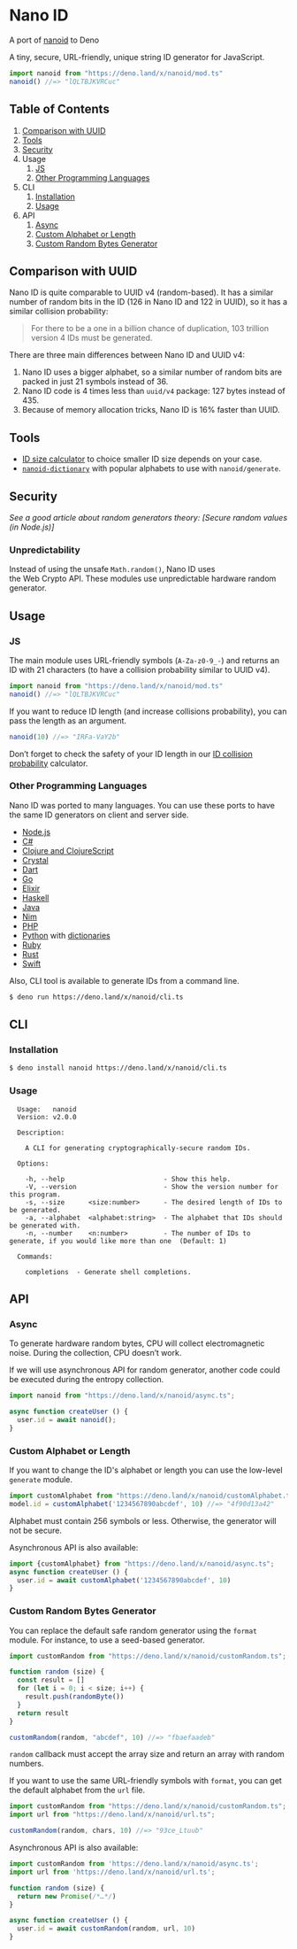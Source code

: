 # Nano ID
A port of [nanoid] to Deno

A tiny, secure, URL-friendly, unique string ID generator for JavaScript.

```js
import nanoid from "https://deno.land/x/nanoid/mod.ts"
nanoid() //=> "lQLTBJKVRCuc"
```

## Table of Contents

1. [Comparison with UUID](#comparison-with-uuid)
4. [Tools](#tools)
3. [Security](#security)
6. Usage
   1. [JS](#js)
   2. [Other Programming Languages](#other-programming-languages)
5. CLI
   1. [Installation](#installation)
   2. [Usage](#usage-1)
7. API
   1. [Async](#async)
   3. [Custom Alphabet or Length](#custom-alphabet-or-length)
   4. [Custom Random Bytes Generator](#custom-random-bytes-generator)


## Comparison with UUID

Nano ID is quite comparable to UUID v4 (random-based).
It has a similar number of random bits in the ID
(126 in Nano ID and 122 in UUID), so it has a similar collision probability:

> For there to be a one in a billion chance of duplication,
> 103 trillion version 4 IDs must be generated.

There are three main differences between Nano ID and UUID v4:

1. Nano ID uses a bigger alphabet, so a similar number of random bits
   are packed in just 21 symbols instead of 36.
2. Nano ID code is 4 times less than `uuid/v4` package:
   127 bytes instead of 435.
3. Because of memory allocation tricks, Nano ID is 16% faster than UUID.

## Tools

* [ID size calculator] to choice smaller ID size depends on your case.
* [`nanoid-dictionary`] with popular alphabets to use with `nanoid/generate`.

[`nanoid-dictionary`]: https://github.com/CyberAP/nanoid-dictionary
[ID size calculator]:  https://zelark.github.io/nano-id-cc/


## Security

*See a good article about random generators theory:
[Secure random values (in Node.js)]*


### Unpredictability

Instead of using the unsafe `Math.random()`, Nano ID uses the Web Crypto API. These modules use unpredictable
hardware random generator.

## Usage

### JS

The main module uses URL-friendly symbols (`A-Za-z0-9_-`) and returns an ID
with 21 characters (to have a collision probability similar to UUID v4).

```js
import nanoid from "https://deno.land/x/nanoid/mod.ts"
nanoid() //=> "lQLTBJKVRCuc"
```

If you want to reduce ID length (and increase collisions probability),
you can pass the length as an argument.

```js
nanoid(10) //=> "IRFa-VaY2b"
```

Don’t forget to check the safety of your ID length
in our [ID collision probability] calculator.

[ID collision probability]: https://zelark.github.io/nano-id-cc/
[nanoid]: https://github.com/ai/nanoid


### Other Programming Languages

Nano ID was ported to many languages. You can use these ports to have the same
ID generators on client and server side.

* [Node.js](https://github.com/ai/nanoid)
* [C#](https://github.com/codeyu/nanoid-net)
* [Clojure and ClojureScript](https://github.com/zelark/nano-id)
* [Crystal](https://github.com/mamantoha/nanoid.cr)
* [Dart](https://github.com/pd4d10/nanoid-dart)
* [Go](https://github.com/matoous/go-nanoid)
* [Elixir](https://github.com/railsmechanic/nanoid)
* [Haskell](https://github.com/4e6/nanoid-hs)
* [Java](https://github.com/aventrix/jnanoid)
* [Nim](https://github.com/icyphox/nanoid.nim)
* [PHP](https://github.com/hidehalo/nanoid-php)
* [Python](https://github.com/puyuan/py-nanoid) with [dictionaries](https://pypi.org/project/nanoid-dictionary)
* [Ruby](https://github.com/radeno/nanoid.rb)
* [Rust](https://github.com/nikolay-govorov/nanoid)
* [Swift](https://github.com/antiflasher/NanoID)

Also, CLI tool is available to generate IDs from a command line.

```sh
$ deno run https://deno.land/x/nanoid/cli.ts
```

## CLI

### Installation

```sh
$ deno install nanoid https://deno.land/x/nanoid/cli.ts
```

### Usage

```
  Usage:   nanoid
  Version: v2.0.0

  Description:

    A CLI for generating cryptographically-secure random IDs.

  Options:

    -h, --help                         - Show this help.                                                             
    -V, --version                      - Show the version number for this program.                                   
    -s, --size      <size:number>      - The desired length of IDs to be generated.                                  
    -a, --alphabet  <alphabet:string>  - The alphabet that IDs should be generated with.                             
    -n, --number    <n:number>         - The number of IDs to generate, if you would like more than one  (Default: 1)

  Commands:

    completions  - Generate shell completions.
```

## API

### Async

To generate hardware random bytes, CPU will collect electromagnetic noise.
During the collection, CPU doesn’t work.

If we will use asynchronous API for random generator,
another code could be executed during the entropy collection.

```js
import nanoid from "https://deno.land/x/nanoid/async.ts";

async function createUser () {
  user.id = await nanoid();
}
```


### Custom Alphabet or Length

If you want to change the ID's alphabet or length
you can use the low-level `generate` module.

```js
import customAlphabet from "https://deno.land/x/nanoid/customAlphabet.ts";
model.id = customAlphabet('1234567890abcdef', 10) //=> "4f90d13a42"
```

Alphabet must contain 256 symbols or less.
Otherwise, the generator will not be secure.

Asynchronous API is also available:

```js
import {customAlphabet} from "https://deno.land/x/nanoid/async.ts";
async function createUser () {
  user.id = await customAlphabet('1234567890abcdef', 10)
}
```

### Custom Random Bytes Generator

You can replace the default safe random generator using the `format` module.
For instance, to use a seed-based generator.

```js
import customRandom from "https://deno.land/x/nanoid/customRandom.ts";

function random (size) {
  const result = []
  for (let i = 0; i < size; i++) {
    result.push(randomByte())
  }
  return result
}

customRandom(random, "abcdef", 10) //=> "fbaefaadeb"
```

`random` callback must accept the array size and return an array
with random numbers.

If you want to use the same URL-friendly symbols with `format`,
you can get the default alphabet from the `url` file.

```js
import customRandom from "https://deno.land/x/nanoid/customRandom.ts";
import url from "https://deno.land/x/nanoid/url.ts";

customRandom(random, chars, 10) //=> "93ce_Ltuub"
```

Asynchronous API is also available:

```js
import customRandom from 'https://deno.land/x/nanoid/async.ts';
import url from 'https://deno.land/x/nanoid/url.ts';

function random (size) {
  return new Promise(/*…*/)
}

async function createUser () {
  user.id = await customRandom(random, url, 10)
}
```
